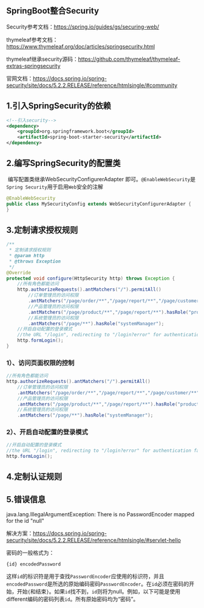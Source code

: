 ## SpringBoot整合Security

Security参考文档：https://spring.io/guides/gs/securing-web/

thymeleaf参考文档：https://www.thymeleaf.org/doc/articles/springsecurity.html

thymeleaf继承security源码：https://github.com/thymeleaf/thymeleaf-extras-springsecurity

官网文档：https://docs.spring.io/spring-security/site/docs/5.2.2.RELEASE/reference/htmlsingle/#community

## 1.引入SpringSecurity的依赖

```xml
<!--引入security-->
<dependency>
    <groupId>org.springframework.boot</groupId>
    <artifactId>spring-boot-starter-security</artifactId>
</dependency>
```

## 2.编写SpringSecurity的配置类

​		编写配置类继承WebSecurityConfigurerAdapter 即可。`@EnableWebSecurity`是`Spring Security`用于启用`Web`安全的注解

```java
@EnableWebSecurity
public class MySecurityConfig extends WebSecurityConfigurerAdapter {
}
```

## 3.定制请求授权规则

```java
/**
 * 定制请求授权规则
 * @param http
 * @throws Exception
 */
@Override
protected void configure(HttpSecurity http) throws Exception {
    //所有角色都能访问
    http.authorizeRequests().antMatchers("/").permitAll()
        //订单管理员的访问权限
        .antMatchers("/page/order/**","/page/report/**","/page/customer/**").hasRole("orderManager")
        //产品管理员的访问权限
        .antMatchers("/page/product/**","/page/report/**").hasRole("productManager")
        //系统管理员的访问权限
        .antMatchers("/page/**").hasRole("systemManager");
    //开启自动配置的登录模式
    //the URL "/login", redirecting to "/login?error" for authentication failure.
    http.formLogin();
}
```

### 		1）、访问页面权限的控制

```java
//所有角色都能访问
http.authorizeRequests().antMatchers("/").permitAll()
    //订单管理员的访问权限
    .antMatchers("/page/order/**","/page/report/**","/page/customer/**").hasRole("orderManager")
    //产品管理员的访问权限
    .antMatchers("/page/product/**","/page/report/**").hasRole("productManager")
    //系统管理员的访问权限
    .antMatchers("/page/**").hasRole("systemManager");
```

### 		2）、开启自动配置的登录模式

```java
//开启自动配置的登录模式
//the URL "/login", redirecting to "/login?error" for authentication failure.
http.formLogin();
```

## 4.定制认证规则



## 5.错误信息

java.lang.IllegalArgumentException: There is no PasswordEncoder mapped for the id "null"

解决方案：https://docs.spring.io/spring-security/site/docs/5.2.2.RELEASE/reference/htmlsingle/#servlet-hello

密码的一般格式为：

```
{id} encodedPassword
```

这样`id`的标识符是用于查找`PasswordEncoder`应使用的标识符，并且`encodedPassword`是所选的原始编码密码`PasswordEncoder`。在`id`必须在密码的开始，开始`{`和结束`}`。如果`id`找不到，`id`则将为null。例如，以下可能是使用different编码的密码列表`id`。所有原始密码均为“密码”。





